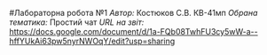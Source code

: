 #Лабораторна робота №1
*Автор:* Костюков С.В. КВ-41мп
*Обрана тематика:* Простий чат
*URL на звіт:* https://docs.google.com/document/d/1a-FQb08TwhFU3cy5wW-a--hffYUkAi63pw5nyrNWOqY/edit?usp=sharing